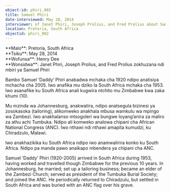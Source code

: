 ```yaml
---
object-id: phiri_002
title: Samuel Phiri
date-interviewed: May 28, 2014
interviewer: of Janet Phiri, Joseph Prolius, and Fred Prolius about Samuel Phiri by Henry Dee 
location: Pretoria, South Africa
objectid: phiri_002
---
```

<div class="lang-content chichewa" markdown="1">
**Malo**: Pretoria, South Africa<br>
**Tsiku**: May 28, 2014<br>
**Wofunsa**: Henry Dee<br>
**Wonsidwa**: Janet Phiri, Joseph Prolius, and Fred Prolius zokhuzana ndi mbiri ya Samuel Phiri

Bambo Samuel ‘Daddy’ Phiri  anabadwa mchaka cha 1920 ndipo anatisiya mchacha cha 2005. Iwo anafika mu dziko la South Africa mchaka cha 1953. Iwo asanafike ku South Africa anali kugwira ntchito mu Zimbabwe kwa zaka khumi (10).

Mu mzinda wa Johannesburg, anakwatira, ndipo anatsegula bizinesi ya zosokasoka (tailoring), alikomweko anakhala mbusa wamkulu wa mpingo wa Zambezi. Iwo anakhalanso mtsogoleri wa bungwe loyang’anira za maliro za athu achi Tumbuka. Ndipo ali komweko analowa chipani cha African National Congress (ANC). Iwo nthawi ndi nthawi amapita kumudzi, ku Chiradzulo, Malawi.

Iwo anakhazikika ku South Africa ndipo iwo anamwalirira konko ku South Africa. Ndipo pa manda pawo anaikapo mbendera ya chipani cha ANC.
</div>
<div class="lang-content english" markdown="1">
Samuel ‘Daddy’ Phiri (1920-2005) arrived in South Africa during 1953, having worked and travelled though Zimbabwe for the previous 10 years. In Johannesburg, he married; set up a tailoring business; became an elder of the Zambezi Church; served as president of the Tumbuka Burial Society; and joined the ANC. He periodically returned to Chiradzulu, but settled in South Africa and was buried with an ANC flag over his grave.
</div>
